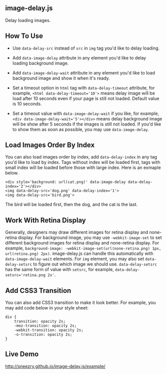 ## image-delay.js

Delay loading images.

## How To Use

* Use `data-delay-src` instead of `src` in `img` tag you'd like to delay loading.

* Add `data-image-delay` attribute in any element you'd like to delay loading background image.

* Add `data-image-delay-wait` attribute in any element you'd like to load background image and show it when it's ready.

* Set a timeout option in `html` tag with `data-delay-timeout` attribute, for example, `<html data-delay-timeout='10'>` means delay image will be load after 10 seconds even if your page is still not loaded. Default value is 10 seconds.

* Set a timeout value with `data-image-delay-wait` if you like, for example, `<div data-image-delay-wait='5'></div>` means delay background image will be show after 5 seconds if the images is still not loaded. If you'd like to show them as soon as possible, you may use `data-image-delay`.

## Load Images Order By Index

You can also load images order by index, add `data-delay-index` in any tag you'd like to load by index. Tags without index will be loaded first, tags with small index will be loaded before those with large index. Here is an exmaple below.

```
<div style='background: url(cat.png)' data-image-delay data-delay-index='2'></div>
<img data-delay-src='dog.png' data-delay-index='1'>
<img data-delay-src='bird.png'>
```

The bird will be loaded first, then the dog, and the cat is the last.

## Work With Retina Display

Generally, designers may draw different images for retina display and none-retina display. For background image, you may use `-webkit-image-set` to set different background images for retina display and none-retina display. For example, `background-image: -webkit-image-set(url(none-retina.png) 1px, url(retina.png) 2px)`. image-delay.js can handle this automatically with `data-image-delay-wait` elements. For `img` element, you may also set `data-delay-setsrc` to figure out which image we should use. `data-delay-setsrc` has the same form of value with `setsrc`, for example, `data-delay-setsrc='retina.png 2x'`.

## Add CSS3 Transition

You can also add CSS3 transition to make it look better. For example, you may add code below in your style sheet:

```
div {
    transition: opacity 2s;
    -moz-transition: opacity 2s;
    -webkit-transition: opacity 2s;
    -o-transition: opacity 2s;
}
```

## Live Demo

<http://sneezry.github.io/image-delay.js/example/>
